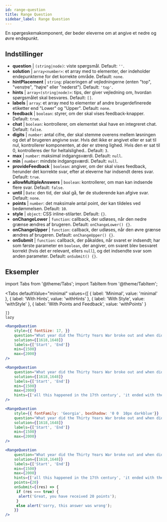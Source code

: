 ```yaml
---
id: range-question
title: Range Question
sidebar_label: Range Question
---
```


En spørgeskemakomponent, der beder eleverne om at angive et nedre og øvre endepunkt.

## Indstillinger

* __question__ | `(string|node)`: viste spørgsmål. Default: `''`.
* __solution__ | `array<number>`: et array med to elementer, der indeholder endepunkterne for det korrekte område. Default: `none`.
* __hintPlacement__ | `string`: placeringen af vejledningerne (enten "top", "venstre", "højre" eller "nederst"). Default: `'top'`.
* __hints__ | `array<(string|node)>`: tips, der giver vejledning om, hvordan spørgsmålet skal besvares. Default: `[]`.
* __labels__ | `array`: et array med to elementer af andre brugerdefinerede etiketter end "Lower" og "Upper". Default: `none`.
* __feedback__ | `boolean`: styrer, om der skal vises feedback-knapper. Default: `true`.
* __chat__ | `boolean`: kontrollerer, om elementet skal have en integreret chat. Default: `false`.
* __digits__ | `number`: antal cifre, der skal stemme overens mellem løsningen og det af brugeren angivne svar. Hvis det ikke er angivet eller er sat til nul, kontrollerer komponenten, at der er streng lighed. Hvis den er sat til 0, kontrolleres der for heltalslighed.. Default: `3`.
* __max__ | `number`: maksimal indgangsværdi. Default: `null`.
* __min__ | `number`: mindste indgangsværdi. Default: `null`.
* __provideFeedback__ | `boolean`: angiver, om der skal vises feedback, herunder det korrekte svar, efter at eleverne har indsendt deres svar. Default: `true`.
* __allowMultipleAnswers__ | `boolean`: kontrollerer, om man kan indsende flere svar. Default: `false`.
* __until__ | `Date`: den tid, der skal gå, før de studerende kan afgive svar. Default: `none`.
* __points__ | `number`: det maksimale antal point, der kan tildeles ved bedømmelsen. Default: `10`.
* __style__ | `object`: CSS inline-stilarter. Default: `{}`.
* __onChangeLower__ | `function`: callback, der udløses, når den nedre grænse ændres af brugeren. Default: `onChangeLower() {}`.
* __onChangeUpper__ | `function`: callback, der udløses, når den øvre grænse ændres af brugeren. Default: `onChangeUpper() {}`.
* __onSubmit__ | `function`: callback, der påkaldes, når svaret er indsendt; har som første parameter en `boolean`, der angiver, om svaret blev besvaret korrekt (hvis det er relevant, ellers `null`), og det indsendte svar som anden parameter. Default: `onSubmit() {}`.


## Eksempler

import Tabs from '@theme/Tabs';
import TabItem from '@theme/TabItem';

<Tabs
    defaultValue="minimal"
    values={[
        { label: 'Minimal', value: 'minimal' },
        { label: 'With Hints', value: 'withHints' },
        { label: 'With Style', value: 'withStyle' },
        { label: 'With Points and Feedback', value: 'withPoints' }
        
    ]}
    lazy
>

<TabItem value="minimal">

```jsx live
<RangeQuestion
    style={{ fontSize: 17, }}
    question="What year did the Thirty Years War broke out and when did it?"
    solution={[1618,1648]}
    labels={['Start', 'End']}
    min={1500}
    max={2000}
/>
```

</TabItem>

<TabItem value="withHints">

```jsx live
<RangeQuestion
    question="What year did the Thirty Years War broke out and when did it?"
    solution={[1618,1648]}
    labels={['Start', 'End']}
    min={1500}
    max={2000}
    hints={['all this happened in the 17th century', 'it ended with the Peace of Westphalia in 1648']}
/>
```

</TabItem>

<TabItem value="withStyle">

```jsx live
<RangeQuestion
    style={{ fontFamily: 'Georgia', boxShadow: '0 0  10px darkblue'}}
    question="What year did the Thirty Years War broke out and when did it?"
    solution={[1618,1648]}
    labels={['Start', 'End']}
    min={1500}
    max={2000}
/>
```

</TabItem>

<TabItem value="withPoints">

```jsx live
<RangeQuestion
    question="What year did the Thirty Years War broke out and when did it?"
    solution={[1618,1648]}
    labels={['Start', 'End']}
    min={1500}
    max={2000}
    hints={['all this happened in the 17th century', 'it ended with the Peace of Westphalia in 1648']}
    points={20}
    onSubmit={(res) => {
     if (res === true) {
      alert('Great, you have received 20 points');
     }
     else alert('sorry, this answer was wrong');
    }}
/>
```

</TabItem>

</Tabs>
